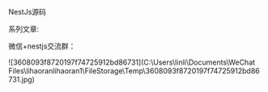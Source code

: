 NestJs源码

系列文章:

微信+nestjs交流群：

![3608093f8720197f74725912bd86731](C:\Users\linli\Documents\WeChat Files\lihaoranlihaoran1\FileStorage\Temp\3608093f8720197f74725912bd86731.jpg)